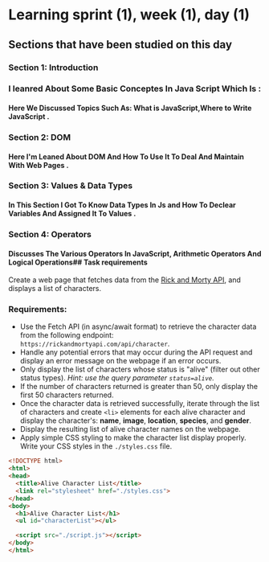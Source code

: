 
# Learning sprint (1), week (1), day (1) 
## Sections that have been studied on this day
### Section 1: Introduction 
### I leanred About Some Basic Conceptes In Java Script Which Is :
#### Here We Discussed Topics Such As: What is JavaScript,Where to Write JavaScript .
### Section 2: DOM
#### Here I'm Leaned About DOM And How To Use It To Deal And Maintain With Web Pages .
### Section 3: Values & Data Types
#### In This Section I Got To Know Data Types In Js and How To Declear Variables And Assigned It To Values .
### Section 4: Operators 
#### Discusses The Various Operators In JavaScript, Arithmetic Operators And Logical Operations## Task requirements


Create a web page that fetches data from the [Rick and Morty API](https://rickandmortyapi.com/documentation/#get-all-characters), and displays a list of characters.

### Requirements:

- Use the Fetch API (in async/await format) to retrieve the character data from the following endpoint: `https://rickandmortyapi.com/api/character`.
- Handle any potential errors that may occur during the API request and display an error message on the webpage if an error occurs.
- Only display the list of characters whose status is "alive" (filter out other status types). *Hint: use the query parameter `status=alive`.*
- If the number of characters returned is greater than 50, only display the first 50 characters returned.
- Once the character data is retrieved successfully, iterate through the list of characters and create `<li>` elements for each alive character and display the character's: **name**, **image**, **location**, **species**, and **gender**.
- Display the resulting list of alive character names on the webpage.
- Apply simple CSS styling to make the character list display properly. Write your CSS styles in the `./styles.css` file.

```html
<!DOCTYPE html>
<html>
<head>
  <title>Alive Character List</title>
  <link rel="stylesheet" href="./styles.css">
</head>
<body>
  <h1>Alive Character List</h1>
  <ul id="characterList"></ul>

  <script src="./script.js"></script>
</body>
</html>
```
